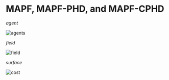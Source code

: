 # MAPF, MAPF-PHD, and MAPF-CPHD

*agent*

![agents](https://github.com/beixuan-zys/MAPF-PHD-and-MAPF-CPHD/assets/54428021/d6644de3-e279-4290-b522-4d632285dd4f)

*field*

![field](https://github.com/beixuan-zys/MAPF-PHD-and-MAPF-CPHD/assets/54428021/726a2449-61c9-4f7c-b597-1f9986420545)

*surface*

![cost](https://github.com/beixuan-zys/MAPF-PHD-and-MAPF-CPHD/assets/54428021/86be7326-7de2-4911-9738-75a9342a7bd4)




